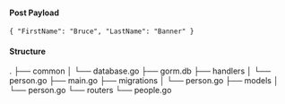 #### Post Payload
`{
	"FirstName": "Bruce",
	"LastName": "Banner"
}`

#### Structure
.
├── common
│   └── database.go
├── gorm.db
├── handlers
│   └── person.go
├── main.go
├── migrations
│   └── person.go
├── models
│   └── person.go
└── routers
    └── people.go
